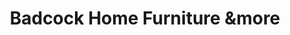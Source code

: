 ---
title: "Badcock Home Furniture &more"
url: /marion/badcock-home-furniture-andmore/
shop: furniture
---